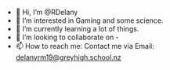 - 👋 Hi, I’m @RDelany
- 👀 I’m interested in Gaming and some science.
- 🌱 I’m currently learning a lot of things.
- 💞️ I’m looking to collaborate on -
- 📫 How to reach me: Contact me via Email: delanyrm19@greyhigh.school.nz

<!---
Rueben-Delany/Rueben-Delany is a ✨ special ✨ repository because its `README.md` (this file) appears on your GitHub profile.
You can click the Preview link to take a look at your changes.
--->
